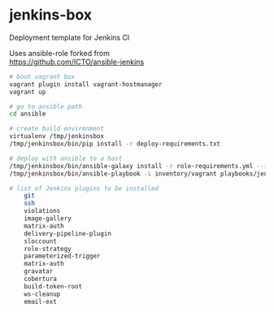 jenkins-box
===========
Deployment template for Jenkins CI  

Uses ansible-role forked from  
https://github.com/ICTO/ansible-jenkins


```bash
# boot vagrant box
vagrant plugin install vagrant-hostmanager
vagrant up

# go to ansible path
cd ansible

# create build environment
virtualenv /tmp/jenkinsbox
/tmp/jenkinsbox/bin/pip install -r deploy-requirements.txt

# deploy with ansible to a host
/tmp/jenkinsbox/bin/ansible-galaxy install -r role-requirements.yml --ignore-errors
/tmp/jenkinsbox/bin/ansible-playbook -i inventory/vagrant playbooks/jenkins.yml  -vvvv
```

```bash
# list of Jenkins plugins to be installed
	git
	ssh
	violations
	image-gallery
	matrix-auth
	delivery-pipeline-plugin
	sloccount
	role-strategy
	parameterized-trigger
	matrix-auth
	gravatar
	cobertura
	build-token-root
	ws-cleanup
	email-ext
```